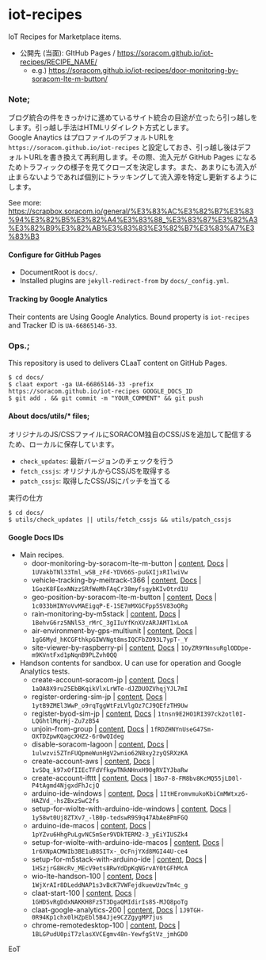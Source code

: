 # iot-recipes

IoT Recipes for Marketplace items.

- 公開先 (当面): GItHub Pages / https://soracom.github.io/iot-recipes/RECIPE_NAME/
    - e.g.) https://soracom.github.io/iot-recipes/door-monitoring-by-soracom-lte-m-button/

### Note;

ブログ統合の件をきっかけに進めているサイト統合の目途が立ったら引っ越しをします。引っ越し手法はHTMLリダイレクト方式とします。  
Google Anaytics はプロファイルのデフォルトURLを `https://soracom.github.io/iot-recipes` と設定しておき、引っ越し後はデフォルトURLを書き換えて再利用します。その際、流入元が GitHub Pages になるためトラフィックの様子を見てクローズを決定します。また、あまりにも流入が止まらないようであれば個別にトラッキングして流入源を特定し更新するようにします。

See more: https://scrapbox.soracom.io/general/%E3%83%AC%E3%82%B7%E3%83%94%E3%82%B5%E3%82%A4%E3%83%88_%E3%83%87%E3%82%A3%E3%82%B9%E3%82%AB%E3%83%83%E3%82%B7%E3%83%A7%E3%83%B3

#### Configure for GitHub Pages

- DocumentRoot is `docs/`.
- Installed plugins are `jekyll-redirect-from` by `docs/_config.yml`.

#### Tracking by Google Analytics

Their contents are Using Google Analytics. Bound property is `iot-recipes` and Tracker ID is `UA-66865146-33`.

### Ops.;

This repository is used to delivers CLaaT content on GitHub Pages.

```
$ cd docs/
$ claat export -ga UA-66865146-33 -prefix https://soracom.github.io/iot-recipes GOOGLE_DOCS_ID
$ git add . && git commit -m "YOUR_COMMENT" && git push
```

#### About docs/utils/* files;

オリジナルのJS/CSSファイルにSORACOM独自のCSS/JSを追加して配信するため、ローカルに保存しています。

- `check_updates`: 最新バージョンのチェックを行う
- `fetch_cssjs`: オリジナルからCSS/JSを取得する
- `patch_cssjs`: 取得したCSS/JSにパッチを当てる

実行の仕方

```
$ cd docs/
$ utils/check_updates || utils/fetch_cssjs && utils/patch_cssjs
```

#### Google Docs IDs

- Main recipes.
    - door-monitoring-by-soracom-lte-m-button | [content](https://soracom.github.io/iot-recipes/door-monitoring-by-soracom-lte-m-button), [Docs](https://docs.google.com/document/d/1UVakbTNl33Tml_wSB_zFd-YDV66S-puGXIjxRIlwiVw/edit?usp=sharing) | `1UVakbTNl33Tml_wSB_zFd-YDV66S-puGXIjxRIlwiVw`
    - vehicle-tracking-by-meitrack-t366 | [content](https://soracom.github.io/iot-recipes/vehicle-tracking-by-meitrack-t366), [Docs](https://docs.google.com/document/d/1GozK8FEoxNNzzSRfWeMhFAqCr38myfsgybKIvOtrd1U/edit?usp=sharing) | `1GozK8FEoxNNzzSRfWeMhFAqCr38myfsgybKIvOtrd1U`
    - geo-position-by-soracom-lte-m-button | [content](https://soracom.github.io/iot-recipes/geo-position-by-soracom-lte-m-button), [Docs](https://docs.google.com/document/d/1c033bHINYoVvMAEigqP-E-1SE7mMXGCFpp5SV83oORg/edit?usp=sharing) | `1c033bHINYoVvMAEigqP-E-1SE7mMXGCFpp5SV83oORg`
    - rain-monitoring-by-m5stack | [content](https://soracom.github.io/iot-recipes/rain-monitoring-by-m5stack), [Docs](https://docs.google.com/document/d/1BehvG6rz5NNl53_rMrC_3gIIuYfKnXVzARJAMT1xLoA/edit?usp=sharing) | `1BehvG6rz5NNl53_rMrC_3gIIuYfKnXVzARJAMT1xLoA`
    - air-environment-by-gps-multiunit | [content](https://soracom.github.io/iot-recipes/air-environment-by-gps-multiunit), [Docs](https://docs.google.com/document/d/1gG6Myd_hKCGFthkpGIWVNgt8msIQCFbZO93L7ypT-_Y/edit?usp=sharing) | `1gG6Myd_hKCGFthkpGIWVNgt8msIQCFbZO93L7ypT-_Y`
    - site-viewer-by-raspberry-pi | [content](https://soracom.github.io/iot-recipes/site-viewer-by-raspberry-pi), [Docs](https://docs.google.com/document/d/1OyZR9YNnsuRglODDpe-m9KVntFxd1pNqnB9PLZvh0QQ/edit?usp=sharing) | `1OyZR9YNnsuRglODDpe-m9KVntFxd1pNqnB9PLZvh0QQ`
- Handson contents for sandbox. U can use for operation and Google Analytics tests.
    - create-account-soracom-jp | [content](https://soracom.github.io/iot-recipes/create-account-soracom-jp), [Docs](https://docs.google.com/document/d/1aOA8X9ru25EbBKqikVlxLrWTe-dJZDUOZVhqjYJL7mI/edit?usp=sharing) | `1aOA8X9ru25EbBKqikVlxLrWTe-dJZDUOZVhqjYJL7mI`
    - register-ordering-sim-jp | [content](https://soracom.github.io/iot-recipes/register-ordering-sim-jp), [Docs](https://docs.google.com/document/d/1ytB9ZMEl3WwP_o9rqTggWtFzLVlgOz7CJ9QEfzTH9Uw/edit?usp=sharing) | `1ytB9ZMEl3WwP_o9rqTggWtFzLVlgOz7CJ9QEfzTH9Uw`
    - register-byod-sim-jp | [content](https://soracom.github.io/iot-recipes/register-byod-sim-jp), [Docs](https://docs.google.com/document/d/1tnsn9E2HO1RI397ck2otl0I-LQGhtlMqrHj-Zu7zB54/edit?usp=sharing) | `1tnsn9E2HO1RI397ck2otl0I-LQGhtlMqrHj-Zu7zB54`
    - unjoin-from-group | [content](https://soracom.github.io/iot-recipes/unjoin-from-group), [Docs](https://docs.google.com/document/d/1fRDZHNYnUseG47Sm-OXTDZpwKQagcXHZ2-6r0wQIdeg/edit?usp=sharing) | `1fRDZHNYnUseG47Sm-OXTDZpwKQagcXHZ2-6r0wQIdeg`
    - disable-soracom-lagoon | [content](https://soracom.github.io/iot-recipes/disable-soracom-lagoon), [Docs](https://docs.google.com/document/d/1ulwzvi5ZTnFUQpmeWunHgV2wnio62N8xy2zyQSRXzKA/edit?usp=sharing) | `1ulwzvi5ZTnFUQpmeWunHgV2wnio62N8xy2zyQSRXzKA`
    - create-account-aws | [content](https://soracom.github.io/iot-recipes/create-account-aws), [Docs](https://docs.google.com/document/d/1vSDq_k97xOfIIEcTFdVfkgwTNkNHnxH90gRVIYJbaRw/edit?usp=sharing) | `1vSDq_k97xOfIIEcTFdVfkgwTNkNHnxH90gRVIYJbaRw`
    - create-account-ifttt | [content](https://soracom.github.io/iot-recipes/create-account-ifttt), [Docs](https://docs.google.com/document/d/1Bo7-8-FM8bv8KcMQ55jLD0l-P4tAgmd4NjgxdFhJcjQ/edit?usp=sharing) | `1Bo7-8-FM8bv8KcMQ55jLD0l-P4tAgmd4NjgxdFhJcjQ`
    - arduino-ide-windows | [content](https://soracom.github.io/iot-recipes/arduino-ide-windows), [Docs](https://docs.google.com/document/d/1ItHEromvmukoKbiCmMWtxz6-HAZVd_-hsZBxzSwC2fs/edit?usp=sharing) | `1ItHEromvmukoKbiCmMWtxz6-HAZVd_-hsZBxzSwC2fs`
    - setup-for-wiolte-with-arduino-ide-windows | [content](https://soracom.github.io/iot-recipes/setup-for-wiolte-with-arduino-ide-windows), [Docs](https://docs.google.com/document/d/1y58wt0Uj8ZTXv7_-lB0p-tedswR9S9q47AbAe8PmFGQ/edit?usp=sharing) | `1y58wt0Uj8ZTXv7_-lB0p-tedswR9S9q47AbAe8PmFGQ`
    - arduino-ide-macos | [content](https://soracom.github.io/iot-recipes/arduino-ide-macos), [Docs](https://docs.google.com/document/d/1pYZvu6HhgPuLgvNC5mSer9VDkTERM2-3_yEiYIUSZk4/edit?usp=sharing) | `1pYZvu6HhgPuLgvNC5mSer9VDkTERM2-3_yEiYIUSZk4`
    - setup-for-wiolte-with-arduino-ide-macos | [content](https://soracom.github.io/iot-recipes/setup-for-wiolte-with-arduino-ide-macos), [Docs](https://docs.google.com/document/d/1r6XNpACMWIb3BE1uB8SITx-_OcFnjYXd8MGI44U-ce4/edit?usp=sharing) | `1r6XNpACMWIb3BE1uB8SITx-_OcFnjYXd8MGI44U-ce4`
    - setup-for-m5stack-with-arduino-ide | [content](https://soracom.github.io/iot-recipes/setup-for-m5stack-with-arduino-ide), [Docs](https://docs.google.com/document/d/1HSzjrG8HcRv_MEcV9ets8RwYdDpKqNGrvAY0tGFhMcA/edit?usp=sharing) | `1HSzjrG8HcRv_MEcV9ets8RwYdDpKqNGrvAY0tGFhMcA`
    - wio-lte-handson-100 | [content](https://soracom.github.io/iot-recipes/wio-lte-handson-100), [Docs](https://docs.google.com/document/d/1WjXrAIr8DLeddNAP1s3vBcK7VWFejdkuewUzwTm4c_g/edit?usp=sharing) | `1WjXrAIr8DLeddNAP1s3vBcK7VWFejdkuewUzwTm4c_g`
    - claat-start-100 | [content](https://soracom.github.io/iot-recipes/claat-start-100), [Docs](https://docs.google.com/document/d/1GHDSvRgDdxNAKKH8Fz5T3DgaQMIdirIs8S-MJQ8poTg/edit?usp=sharing) | `1GHDSvRgDdxNAKKH8Fz5T3DgaQMIdirIs8S-MJQ8poTg`
    - claat-google-analytics-200 | [content](https://soracom.github.io/iot-recipes/claat-google-analytics-200), [Docs](https://docs.google.com/document/d/1J9TGH-0R94Kp1chx0lHZpEbl5B4Jje9CZZgygMP7jus/edit?usp=sharing) | `1J9TGH-0R94Kp1chx0lHZpEbl5B4Jje9CZZgygMP7jus`
    - chrome-remotedesktop-100 | [content](https://soracom.github.io/iot-recipes/chrome-remotedesktop-100), [Docs](https://docs.google.com/document/d/1BLGPudU0piT7zlasXVCEgmv48n-YewfgStVz_jmhGD0/edit?usp=sharing) | `1BLGPudU0piT7zlasXVCEgmv48n-YewfgStVz_jmhGD0`

EoT
